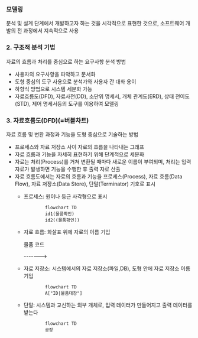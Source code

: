 ### 모델링
분석 및 설계 단계에서 개발하고자 하는 것을 시각적으로 표현한 것으로, 소프트웨어 개발의 전 과정에서 지속적으로 사용

### 2. 구조적 분석 기법
자료의 흐름과 처리를 중심으로 하는 요구사항 분석 방법
- 사용자의 요구사항을 파악하고 문서화
- 도형 중심의 도구 사용으로 분석가와 사용자 간 대화 용이
- 하향식 방법으로 시스템 세분화 가능
- 자료흐름도(DFD), 자료사전(DD), 소단위 명세서, 개체 관계도(ERD), 상태 전이도(STD), 제어 명세서등의 도구를 이용하여 모델링

### 3. 자료흐름도(DFD)(=버블차트)
자료 흐름 및 변환 과정과 기능을 도형 중심으로 기술하는 방법
- 프로세스와 자료 저장소 사이 자료의 흐름을 나타내는 그래프
- 자료 흐름과 기능을 자세히 표현하기 위해 단계적으로 세분화
- 자료는 처리(Process)를 거쳐 변환될 때마다 새로운 이름이 부여되며, 처리는 입력 자료가 발생하면 기능을 수행한 후 출력 자료 산출
- 자료 흐름도에서는 자료의 흐름과 기능을 프로세스(Process), 자료 흐름(Data Flow), 자료 저장소(Data Store), 단말(Terminator) 기호로 표시
    - 프로세스: 원이나 둥근 사각형으로 표시
        ```mermaid
                flowchart TD
                id1(물품확인)
                id2((물품확인))
        ```
    - 자료 흐름: 화살표 위에 자료의 이름 기입

        물품 코드

        ------->
    - 자료 저장소: 시스템에서의 자료 저장소(파일,DB), 도형 안에 자료 저장소 이름 기입
        ```mermaid
                flowchart TD
                A["ID|물품대장"]
        ```
    - 단말: 시스템과 교신하는 외부 개체로, 입력 데이터가 만들어지고 출력 데이터를 받는다
        ```mermaid
                flowchart TD
                공장
        ```